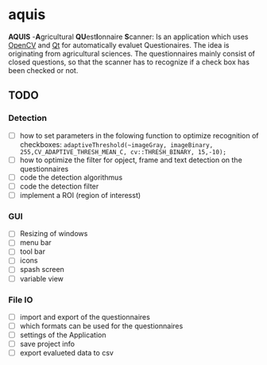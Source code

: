 # aquis
**AQUIS** -**A**gricultural **QU**est**I**onnaire **S**canner: Is an application which uses [OpenCV](https://opencv.org) and [Qt](https://www.qt.io) for automatically evaluet Questionaires. The idea is originating from agricultural sciences. The questionnaires mainly consist of closed questions, so that the scanner has to recognize if a check box has been checked or not.


## TODO

### Detection
- [ ] how to set parameters in the folowing function to optimize recognition of checkboxes: ```adaptiveThreshold(~imageGray, imageBinary, 255,CV_ADAPTIVE_THRESH_MEAN_C, cv::THRESH_BINARY, 15,-10);```
- [ ] how to optimize the filter for opject, frame and text detection on the questionnaires
- [ ] code the detection algorithmus
- [ ] code the detection filter
- [ ] implement a ROI (region of interesst)

### GUI
- [ ] Resizing of windows
- [ ] menu bar
- [ ] tool bar
- [ ] icons
- [ ] spash screen
- [ ] variable view

### File IO
- [ ] import and export of the questionnaires
- [ ] which formats can be used for the questionnaires
- [ ] settings of the Application
- [ ] save project info
- [ ] export evalueted data to csv
